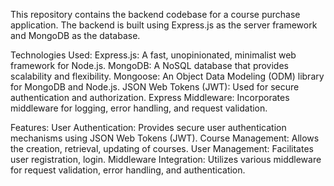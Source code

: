 This repository contains the backend codebase for a course purchase application. The backend is built using Express.js as the server framework and MongoDB as the database.

Technologies Used:
Express.js: A fast, unopinionated, minimalist web framework for Node.js.
MongoDB: A NoSQL database that provides scalability and flexibility.
Mongoose: An Object Data Modeling (ODM) library for MongoDB and Node.js.
JSON Web Tokens (JWT): Used for secure authentication and authorization.
Express Middleware: Incorporates middleware for logging, error handling, and request validation.

Features:
User Authentication: Provides secure user authentication mechanisms using JSON Web Tokens (JWT).
Course Management: Allows the creation, retrieval, updating of courses.
User Management: Facilitates user registration, login.
Middleware Integration: Utilizes various middleware for request validation, error handling, and authentication.
